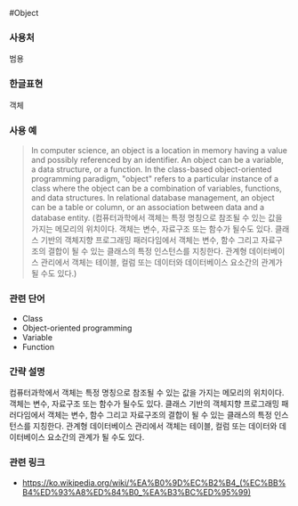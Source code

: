 #Object

### 사용처
범용

### 한글표현
객체

### 사용 예
> In computer science, an object is a location in memory having a value and possibly referenced by an identifier. An object can be a variable, a data structure, or a function. In the class-based object-oriented programming paradigm, "object" refers to a particular instance of a class where the object can be a combination of variables, functions, and data structures. In relational database management, an object can be a table or column, or an association between data and a database entity. (컴퓨터과학에서 객체는 특정 명칭으로 참조될 수 있는 값을 가지는 메모리의 위치이다. 객체는 변수, 자료구조 또는 함수가 될수도 있다. 클래스 기반의 객체지향 프로그래밍 패러다임에서 객체는 변수, 함수 그리고 자료구조의 결합이 될 수 있는 클래스의 특정 인스턴스를 지칭한다. 관계형 데이터베이스 관리에서 객체는 테이블, 컬럼 또는 데이터와 데이터베이스 요소간의 관계가 될 수도 있다.)

### 관련 단어
* Class
* Object-oriented programming
* Variable
* Function

### 간략 설명
컴퓨터과학에서 객체는 특정 명칭으로 참조될 수 있는 값을 가지는 메모리의 위치이다. 객체는 변수, 자료구조 또는 함수가 될수도 있다. 클래스 기반의 객체지향 프로그래밍 패러다임에서 객체는 변수, 함수 그리고 자료구조의 결합이 될 수 있는 클래스의 특정 인스턴스를 지칭한다. 관계형 데이터베이스 관리에서 객체는 테이블, 컬럼 또는 데이터와 데이터베이스 요소간의 관계가 될 수도 있다.

### 관련 링크
* https://ko.wikipedia.org/wiki/%EA%B0%9D%EC%B2%B4_(%EC%BB%B4%ED%93%A8%ED%84%B0_%EA%B3%BC%ED%95%99)
